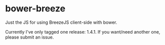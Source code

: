 bower-breeze
============

Just the JS for using BreezeJS client-side with bower.

Currently I've only tagged one release: 1.4.1. If you want/need another one, please submit an issue.